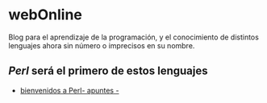 # webOnline

  Blog para el aprendizaje de la programación,
   y el conocimiento de distintos lenguajes ahora sin número
   o imprecisos en su nombre.

## ___Perl___ será el primero de estos lenguajes

- [bienvenidos a Perl- apuntes -]()
